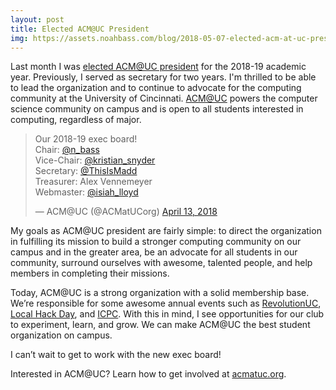 ```yaml
---
layout: post
title: Elected ACM@UC President
img: https://assets.noahbass.com/blog/2018-05-07-elected-acm-at-uc-president/img.jpg
---
```


Last month I was [elected ACM@UC president](https://twitter.com/ACMatUCorg/status/984793329287118849) for the 2018-19 academic year. Previously, I served as secretary for two years. I'm thrilled to be able to lead the organization and to continue to advocate for the computing community at the University of Cincinnati. [ACM@UC](https://acmatuc.org/) powers the computer science community on campus and is open to all students interested in computing, regardless of major.

<blockquote class="twitter-tweet tw-align-center" data-lang="en"><p lang="en" dir="ltr">Our 2018-19 exec board!<br>Chair: <a href="https://twitter.com/n_bass?ref_src=twsrc%5Etfw">@n_bass</a><br>Vice-Chair: <a href="https://twitter.com/kristian_snyder?ref_src=twsrc%5Etfw">@kristian_snyder</a><br>Secretary: <a href="https://twitter.com/ThisIsMadd?ref_src=twsrc%5Etfw">@ThisIsMadd</a><br>Treasurer: Alex Vennemeyer<br>Webmaster: <a href="https://twitter.com/isiah_lloyd?ref_src=twsrc%5Etfw">@isiah_lloyd</a></p>&mdash; ACM@UC (@ACMatUCorg) <a href="https://twitter.com/ACMatUCorg/status/984793329287118849?ref_src=twsrc%5Etfw">April 13, 2018</a></blockquote>
<script async src="https://platform.twitter.com/widgets.js" charset="utf-8"></script>

My goals as ACM@UC president are fairly simple: to direct the organization in fulfilling its mission to build a stronger computing community on our campus and in the greater area, be an advocate for all students in our community, surround ourselves with awesome, talented people, and help members in completing their missions.

Today, ACM@UC is a strong organization with a solid membership base. We’re responsible for some awesome annual events such as [RevolutionUC](http://revolutionuc.com/), [Local Hack Day](http://localhackday.acmatuc.org/), and [ICPC](http://gauss.ececs.uc.edu/Contests/). With this in mind, I see opportunities for our club to experiment, learn, and grow. We can make ACM@UC the best student organization on campus.

I can’t wait to get to work with the new exec board!

Interested in ACM@UC? Learn how to get involved at [acmatuc.org](https://acmatuc.org/).
